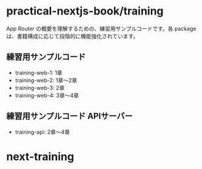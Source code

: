 # practical-nextjs-book/training

App Router の概要を理解するための、練習用サンプルコードです。各 package は、書籍構成に応じて段階的に機能強化されています。

## 練習用サンプルコード

- training-web-1: 1章
- training-web-2: 1章〜2章
- training-web-3: 2章
- training-web-4: 3章〜4章

## 練習用サンプルコード APIサーバー

- training-api: 2章〜4章
# next-training
